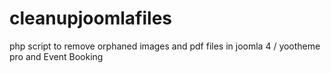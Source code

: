 # cleanupjoomlafiles
php script to remove orphaned images and pdf files in joomla 4 / yootheme pro and Event Booking
